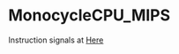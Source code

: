 # MonocycleCPU_MIPS

Instruction signals at [Here](https://github.com/HoshinoTouko/MonocycleCPU_MIPS/blob/master/doc/commands.md)